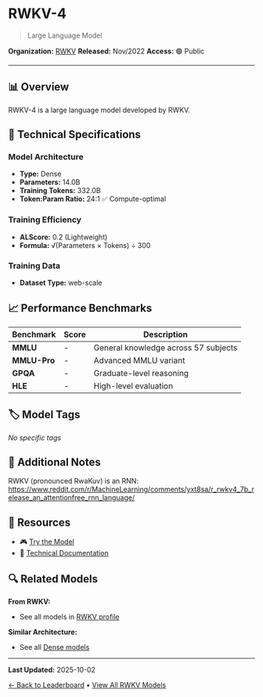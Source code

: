 # RWKV-4

> Large Language Model

**Organization:** [RWKV](../../labs/rwkv.md)
**Released:** Nov/2022
**Access:** 🟢 Public

---

## 📊 Overview

RWKV-4 is a large language model developed by RWKV.

## 🔧 Technical Specifications

### Model Architecture
- **Type:** Dense
- **Parameters:** 14.0B
- **Training Tokens:** 332.0B
- **Token:Param Ratio:** 24:1 ✅ Compute-optimal

### Training Efficiency
- **ALScore:** 0.2 (Lightweight)
- **Formula:** √(Parameters × Tokens) ÷ 300

### Training Data
- **Dataset Type:** web-scale

## 📈 Performance Benchmarks

| Benchmark | Score | Description |
|-----------|-------|-------------|
| **MMLU** | - | General knowledge across 57 subjects |
| **MMLU-Pro** | - | Advanced MMLU variant |
| **GPQA** | - | Graduate-level reasoning |
| **HLE** | - | High-level evaluation |

## 🏷️ Model Tags

_No specific tags_

## 📝 Additional Notes

RWKV (pronounced RwaKuv) is an RNN: https://www.reddit.com/r/MachineLearning/comments/yxt8sa/r_rwkv4_7b_release_an_attentionfree_rnn_language/

## 🔗 Resources

- 🎮 [Try the Model](https://huggingface.co/BlinkDL)
- 📄 [Technical Documentation](https://arxiv.org/abs/2305.13048)

## 🔍 Related Models

**From RWKV:**
- See all models in [RWKV profile](../../labs/rwkv.md)

**Similar Architecture:**
- See all [Dense models](../../architectures/dense.md)

---

**Last Updated:** 2025-10-02

[← Back to Leaderboard](../../README.md) • [View All RWKV Models](../../labs/rwkv.md)

